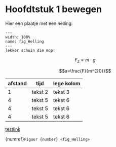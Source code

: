 # Hoofdtstuk 1 bewegen

Hier een plaatje met een helling:

``` {figure} Figures/fig_Helling.png
---
width: 100%
name: fig_Helling
---
lekker schuin die mop!
```


$$F_z=m\cdot g$$

$$a=\frac{F}{m^{20}}$$

|afstand|tijd|lege kolom|
|---|---|---|
|1|tekst 2|tekst 3|
|4|tekst 5|tekst 6|
|4|tekst 5|tekst 6|
|4|tekst 5|tekst 6|



[testlink](httpyoutube.com)

{numref}`Figuur {number} <fig_Helling>`